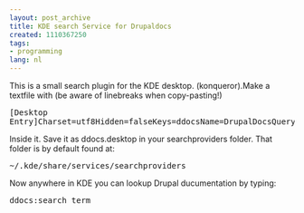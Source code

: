 ```yaml
---
layout: post_archive
title: KDE search Service for Drupaldocs
created: 1110367250
tags:
- programming
lang: nl
---
```

This is a small search plugin for the KDE desktop. (konqueror).<!--break-->Make a textfile with (be aware of linebreaks when copy-pasting!)<pre>[Desktop Entry]Charset=utf8Hidden=falseKeys=ddocsName=DrupalDocsQuery=http://drupaldocs.org/*\\{@}*ServiceTypes=SearchProviderType=Service</pre>Inside it. Save it as ddocs.desktop in your searchproviders folder. That folder is by default found at:<pre>~/.kde/share/services/searchproviders</pre>Now anywhere in KDE you can lookup Drupal ducumentation by typing:<pre>ddocs:search_term</pre>
